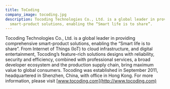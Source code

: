 ```yaml
---
title: ToCoding
company_image: tocoding.jpg
description: Tocoding Technologies Co., Ltd. is a global leader in providing comprehensive
  smart-product solutions, enabling the “Smart life is to share”.
---
```


Tocoding Technologies Co., Ltd. is a global leader in providing comprehensive smart-product solutions, enabling the “Smart life is to share”. From Internet of Things (IoT) to cloud infrastructure, and digital entertainment, Tocoding’s feature-rich solutions designs with reliability, security and efficiency, combined with professional services, a broad developer ecosystem and the production supply chain, bring maximum value to global consumers. Tocoding was established in September 2011, headquartered in Shenzhen, China, with office in Hong Kong. For more information, please visit [www.tocoding.com](http://www.tocoding.com)
